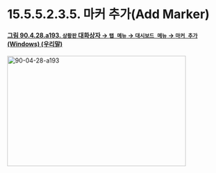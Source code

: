 # 15.5.5.2.3.5. 마커 추가(Add Marker)

<a id="90-04-28-a193"></a>

#### [그림 90.4.28.a193. `상황판` 대화상자 → `탭 메뉴` → `대시보드 메뉴` → `마커 추가` (Windows) (우리말)](./90-04-0028-dashboard.md#90-04-28-a193)
<img width="411" height="254" alt="90-04-28-a193" src="https://github.com/user-attachments/assets/0c3337b7-2a86-4006-9f01-572325baa2ef" />